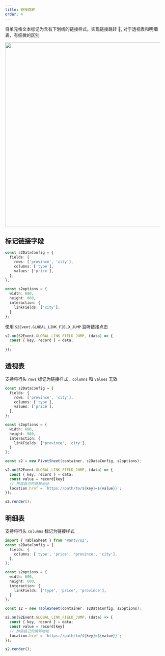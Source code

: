 ```yaml
---
title: 链接跳转
order: 4
---
```


将单元格文本标记为含有下划线的链接样式，实现链接跳转 🔗, 对于透视表和明细表，有细微的区别

<img src="https://gw.alipayobjects.com/mdn/rms_56cbb2/afts/img/A*1VD9RY8cxLcAAAAAAAAAAAAAARQnAQ" width="600" />

## 标记链接字段

```ts
const s2DataConfig = {
  fields: {
    rows: ['province', 'city'],
    columns: ['type'],
    values: ['price'],
  },
};

const s2options = {
  width: 600,
  height: 600,
  interaction: {
    linkFields: ['city'],
  }
};
```

使用 `S2Event.GLOBAL_LINK_FIELD_JUMP` 监听链接点击

```ts
s2.on(S2Event.GLOBAL_LINK_FIELD_JUMP, (data) => {
  const { key, record } = data;
  ...
});
```

## 透视表

支持将行头 `rows` 标记为链接样式，`columns` 和 `values` 无效

```ts
const s2DataConfig = {
  fields: {
    rows: ['province', 'city'],
    columns: ['type'],
    values: ['price'],
  },
};

const s2options = {
  width: 600,
  height: 600,
  interaction: {
    linkFields: ['province', 'city'],
  }
};

const s2 = new PivotSheet(container, s2DataConfig, s2options);

s2.on(S2Event.GLOBAL_LINK_FIELD_JUMP, (data) => {
  const { key, record } = data;
  const value = record[key]
  // 拼装自己的跳转地址
  location.href = `https://path/to/${key}=${value}}`;
});

s2.render();
```

<playground path='interaction/advanced/demo/pivot-link-jump.ts' rid='container' height='400'></playground>

## 明细表

支持将行头 `columns` 标记为链接样式

```ts
import { TableSheet } from '@antv/s2';
const s2DataConfig = {
  fields: {
    columns: ['type', 'price', 'province', 'city'],
  },
};

const s2options = {
  width: 600,
  height: 600,
  interaction: {
    linkFields: ['type', 'price', 'province'],
  }
};

const s2 = new TableSheet(container, s2DataConfig, s2options);

s2.on(S2Event.GLOBAL_LINK_FIELD_JUMP, (data) => {
  const { key, record } = data;
  const value = record[key]
  // 拼装自己的跳转地址
  location.href = `https://path/to/${key}=${value}}`;
});

s2.render();
```

<playground path='interaction/advanced/demo/table-link-jump.ts' rid='container2' height='400'></playground>
